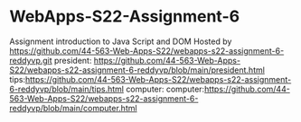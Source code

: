 # WebApps-S22-Assignment-6
Assignment introduction to Java Script and DOM
Hosted by https://github.com/44-563-Web-Apps-S22/webapps-s22-assignment-6-reddyvp.git
president: https://github.com/44-563-Web-Apps-S22/webapps-s22-assignment-6-reddyvp/blob/main/president.html
tips:https://github.com/44-563-Web-Apps-S22/webapps-s22-assignment-6-reddyvp/blob/main/tips.html
computer:
computer:https://github.com/44-563-Web-Apps-S22/webapps-s22-assignment-6-reddyvp/blob/main/computer.html
